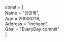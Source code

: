 const = [<br/>
  Name    = "김민제", <br/>
  Age     = 20000216,<br/>
  Address = "Incheon",<br/>
  Goal    = "EveryDay commit"<br/>
]
